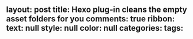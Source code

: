 layout: post
title: Hexo plug-in cleans the empty asset folders for you
comments: true
ribbon:
  text: null
  style: null
  color: null
categories:
tags:
---
